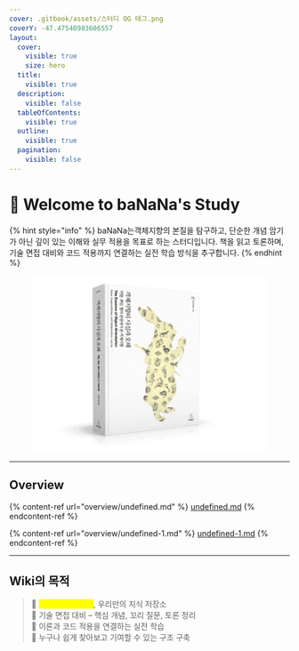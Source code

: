 ```yaml
---
cover: .gitbook/assets/스터디 OG 태그.png
coverY: -47.47540983606557
layout:
  cover:
    visible: true
    size: hero
  title:
    visible: true
  description:
    visible: false
  tableOfContents:
    visible: true
  outline:
    visible: true
  pagination:
    visible: false
---
```


# 🍌 Welcome to baNaNa's Study

{% hint style="info" %}
baNaNa는객체지향의 본질을 탐구하고, 단순한 개념 암기가 아닌 깊이 있는 이해와 실무 적용을 목표로 하는 스터디입니다. 책을 읽고 토론하며, 기술 면접 대비와 코드 적용까지 연결하는 실전 학습 방식을 추구합니다.
{% endhint %}



<figure><img src=".gitbook/assets/image.png" alt=""><figcaption></figcaption></figure>

***

## Overview

{% content-ref url="overview/undefined.md" %}
[undefined.md](overview/undefined.md)
{% endcontent-ref %}

{% content-ref url="overview/undefined-1.md" %}
[undefined-1.md](overview/undefined-1.md)
{% endcontent-ref %}

***

## Wiki의 목적

> 🔹 <mark style="color:yellow;">단순 필사가 아닌</mark>, 우리만의 지식 저장소\
> 🔹 기술 면접 대비 – 핵심 개념, 꼬리 질문, 토론 정리\
> 🔹 이론과 코드 적용을 연결하는 실전 학습\
> 🔹 누구나 쉽게 찾아보고 기여할 수 있는 구조 구축
